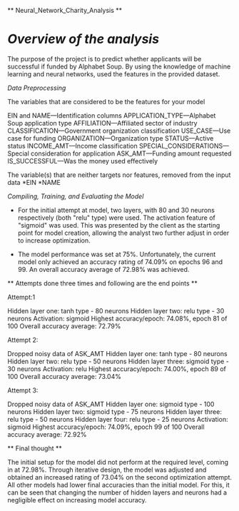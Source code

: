 ** Neural_Network_Charity_Analysis **

 # *Overview of the analysis* 

The purpose of the project is to predict whether applicants will   be successful if funded by Alphabet Soup.
  By using the knowledge of machine learning and neural networks, used the features in the provided dataset. 


*Data Preprocessing*

The variables that are considered to be the features for your model

   EIN and NAME—Identification columns
   APPLICATION_TYPE—Alphabet Soup application type
   AFFILIATION—Affiliated sector of industry
   CLASSIFICATION—Government organization classification
   USE_CASE—Use case for funding
   ORGANIZATION—Organization type
   STATUS—Active status
   INCOME_AMT—Income classification
   SPECIAL_CONSIDERATIONS—Special consideration for application
   ASK_AMT—Funding amount requested
   IS_SUCCESSFUL—Was the money used effectively


The variable(s) that are neither targets nor features,  removed from the input data
  *EIN
  *NAME


*Compiling, Training, and Evaluating the Model*

  * For the initial attempt at model, two layers, with 80 and 30 neurons respectively (both "relu" type) were used. The activation feature of "sigmoid" was used. This was presented by the client as the starting point for model creation, allowing the analyst two further adjust in order to increase optimization.


 * The model performance was set at 75%. Unfortunately, the current model only achieved an accuracy rating of 74.09% on epochs 96 and 99. An overall accuracy average of 72.98% was achieved.
 
 ** Attempts done three times and following are the end points **
 
Attempt:1

 Hidden layer one: tanh type - 80 neurons
 Hidden layer two: relu type - 30 neurons
 Activation: sigmoid
 Highest accuracy/epoch: 74.08%, epoch 81 of 100
 Overall accuracy average: 72.79%
 
Attempt 2:

 Dropped noisy data of ASK_AMT
 Hidden layer one: tanh type - 80 neurons
 Hidden layer two: relu type - 50 neurons
 Hidden layer three: sigmoid type - 30 neurons
 Activation: relu
 Highest accuracy/epoch: 74.00%, epoch 89 of 100
 Overall accuracy average: 73.04%
 
Attempt 3:

 Dropped noisy data of ASK_AMT
 Hidden layer one: sigmoid type - 100 neurons
 Hidden layer two: sigmoid type - 75 neurons
 Hidden layer three: relu type - 50 neurons
 Hidden layer four: relu type - 25 neurons
 Activation: sigmoid
 Highest accuracy/epoch: 74.09%, epoch 99 of 100
 Overall accuracy average: 72.92%

** Final thought **

 The initial setup for the model did not perform at the required level, coming in at 72.98%. 
 Through iterative design, the model was adjusted and obtained an increased rating of 73.04% on the second optimization attempt.
 All other models had lower final accuracies than the initial model. 
 For this, it can be seen that changing the number of hidden layers and neurons had a negligible effect on increasing model accuracy.







